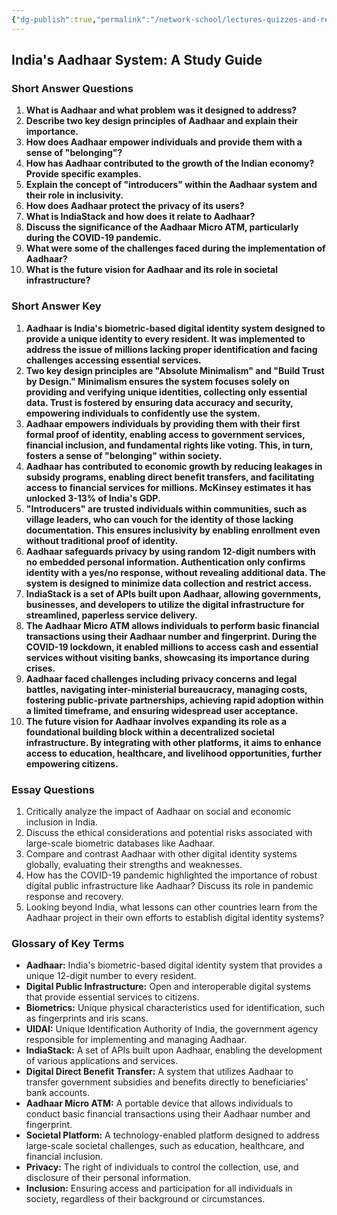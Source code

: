 ```yaml
---
{"dg-publish":true,"permalink":"/network-school/lectures-quizzes-and-references/briefs-timelines-and-study-guides/indian-history/indian-history-aadhaar-system-study-guide/"}
---
```




## India's Aadhaar System: A Study Guide

### Short Answer Questions

1. **What is Aadhaar and what problem was it designed to address?**
2. **Describe two key design principles of Aadhaar and explain their importance.**
3. **How does Aadhaar empower individuals and provide them with a sense of "belonging"?**
4. **How has Aadhaar contributed to the growth of the Indian economy? Provide specific examples.**
5. **Explain the concept of "introducers" within the Aadhaar system and their role in inclusivity.**
6. **How does Aadhaar protect the privacy of its users?**
7. **What is IndiaStack and how does it relate to Aadhaar?**
8. **Discuss the significance of the Aadhaar Micro ATM, particularly during the COVID-19 pandemic.**
9. **What were some of the challenges faced during the implementation of Aadhaar?**
10. **What is the future vision for Aadhaar and its role in societal infrastructure?**

### Short Answer Key

1. **Aadhaar is India's biometric-based digital identity system designed to provide a unique identity to every resident. It was implemented to address the issue of millions lacking proper identification and facing challenges accessing essential services.**
2. **Two key design principles are "Absolute Minimalism" and "Build Trust by Design." Minimalism ensures the system focuses solely on providing and verifying unique identities, collecting only essential data. Trust is fostered by ensuring data accuracy and security, empowering individuals to confidently use the system.**
3. **Aadhaar empowers individuals by providing them with their first formal proof of identity, enabling access to government services, financial inclusion, and fundamental rights like voting. This, in turn, fosters a sense of "belonging" within society.**
4. **Aadhaar has contributed to economic growth by reducing leakages in subsidy programs, enabling direct benefit transfers, and facilitating access to financial services for millions. McKinsey estimates it has unlocked 3-13% of India's GDP.**
5. **"Introducers" are trusted individuals within communities, such as village leaders, who can vouch for the identity of those lacking documentation. This ensures inclusivity by enabling enrollment even without traditional proof of identity.**
6. **Aadhaar safeguards privacy by using random 12-digit numbers with no embedded personal information. Authentication only confirms identity with a yes/no response, without revealing additional data. The system is designed to minimize data collection and restrict access.**
7. **IndiaStack is a set of APIs built upon Aadhaar, allowing governments, businesses, and developers to utilize the digital infrastructure for streamlined, paperless service delivery.**
8. **The Aadhaar Micro ATM allows individuals to perform basic financial transactions using their Aadhaar number and fingerprint. During the COVID-19 lockdown, it enabled millions to access cash and essential services without visiting banks, showcasing its importance during crises.**
9. **Aadhaar faced challenges including privacy concerns and legal battles, navigating inter-ministerial bureaucracy, managing costs, fostering public-private partnerships, achieving rapid adoption within a limited timeframe, and ensuring widespread user acceptance.**
10. **The future vision for Aadhaar involves expanding its role as a foundational building block within a decentralized societal infrastructure. By integrating with other platforms, it aims to enhance access to education, healthcare, and livelihood opportunities, further empowering citizens.**

### Essay Questions

1. Critically analyze the impact of Aadhaar on social and economic inclusion in India.
2. Discuss the ethical considerations and potential risks associated with large-scale biometric databases like Aadhaar.
3. Compare and contrast Aadhaar with other digital identity systems globally, evaluating their strengths and weaknesses.
4. How has the COVID-19 pandemic highlighted the importance of robust digital public infrastructure like Aadhaar? Discuss its role in pandemic response and recovery.
5. Looking beyond India, what lessons can other countries learn from the Aadhaar project in their own efforts to establish digital identity systems?

### Glossary of Key Terms

- **Aadhaar:** India's biometric-based digital identity system that provides a unique 12-digit number to every resident.
- **Digital Public Infrastructure:** Open and interoperable digital systems that provide essential services to citizens.
- **Biometrics:** Unique physical characteristics used for identification, such as fingerprints and iris scans.
- **UIDAI:** Unique Identification Authority of India, the government agency responsible for implementing and managing Aadhaar.
- **IndiaStack:** A set of APIs built upon Aadhaar, enabling the development of various applications and services.
- **Digital Direct Benefit Transfer:** A system that utilizes Aadhaar to transfer government subsidies and benefits directly to beneficiaries' bank accounts.
- **Aadhaar Micro ATM:** A portable device that allows individuals to conduct basic financial transactions using their Aadhaar number and fingerprint.
- **Societal Platform:** A technology-enabled platform designed to address large-scale societal challenges, such as education, healthcare, and financial inclusion.
- **Privacy:** The right of individuals to control the collection, use, and disclosure of their personal information.
- **Inclusion:** Ensuring access and participation for all individuals in society, regardless of their background or circumstances.
